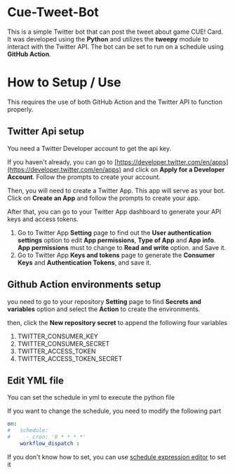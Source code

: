 # Cue-Tweet-Bot
This is a simple Twitter bot that can post the tweet about game CUE! Card. 
It was developed using the **Python** and utilizes the **tweepy** module to interact with the Twitter API. 
The bot can be set to run on a schedule using **GitHub Action**.

# How to Setup / Use
This requires the use of both GitHub Action and the Twitter API to function properly.

## Twitter Api setup
You need a Twitter Developer account to get the api key.

If you haven't already, you can go to [https://developer.twitter.com/en/apps](https://developer.twitter.com/en/apps)  and click on **Apply for a  Developer Account**. Follow the prompts to create your account.

Then, you will need to create a Twitter App. This app will serve as your bot. Click on **Create an App** and follow the prompts to create your app.

After that, you can go to your Twitter App dashboard to generate your API keys and access tokens. 
1. Go to Twitter App **Setting** page to find out the  **User authentication settings** option to edit **App permissions**, **Type of App** and  **App info**. **App permissions** must to change to **Read and write** option. and Save it.
2. Go to Twitter App **Keys and tokens** page to generate the **Consumer Keys** and  **Authentication Tokens**, and save it.

## Github Action environments setup

you need to go to your repository **Setting** page to find **Secrets and variables** option and select the **Action** to create the environments.

then, click the **New repository secret** to append the following four variables
1. TWITTER_CONSUMER_KEY 
2. TWITTER_CONSUMER_SECRET 
3. TWITTER_ACCESS_TOKEN 
4. TWITTER_ACCESS_TOKEN_SECRET 

## Edit YML file 
You can set the schedule in yml to execute the python file

If you want to change the schedule, you need to modify the following part
```yml
on:
#   schedule:
#     - cron: '0 * * * *'
    workflow_dispatch :
```
If you don't know how to set, you can use  [ schedule expression editor](https://crontab.guru/) to set it

#
